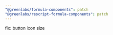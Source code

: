 ```yaml
---
"@greenlabs/formula-components": patch
"@greenlabs/rescript-formula-components": patch
---
```


fix: button icon size

